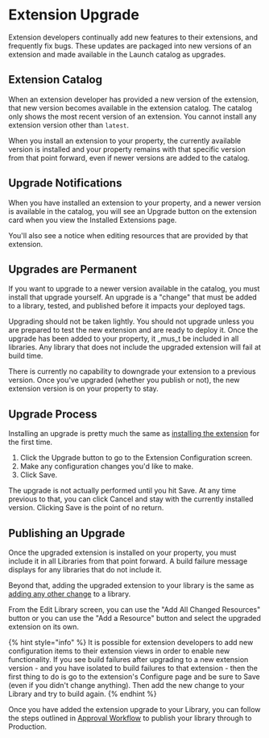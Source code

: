 # Extension Upgrade

Extension developers continually add new features to their extensions, and frequently fix bugs. These updates are packaged into new versions of an extension and made available in the Launch catalog as upgrades.

## Extension Catalog

When an extension developer has provided a new version of the extension, that new version becomes available in the extension catalog. The catalog only shows the most recent version of an extension. You cannot install any extension version other than `latest`.

When you install an extension to your property, the currently available version is installed and your property remains with that specific version from that point forward, even if newer versions are added to the catalog.

## Upgrade Notifications

When you have installed an extension to your property, and a newer version is available in the catalog, you will see an Upgrade button on the extension card when you view the Installed Extensions page.

You'll also see a notice when editing resources that are provided by that extension.

## Upgrades are Permanent

If you want to upgrade to a newer version available in the catalog, you must install that upgrade yourself. An upgrade is a "change" that must be added to a library, tested, and published before it impacts your deployed tags.

Upgrading should not be taken lightly. You should not upgrade unless you are prepared to test the new extension and are ready to deploy it. Once the upgrade has been added to your property, it \_mus\_t be included in all libraries. Any library that does not include the upgraded extension will fail at build time.

There is currently no capability to downgrade your extension to a previous version. Once you've upgraded \(whether you publish or not\), the new extension version is on your property to stay.

## Upgrade Process

Installing an upgrade is pretty much the same as [installing the extension](./#add-a-new-extension) for the first time.

1. Click the Upgrade button to go to the Extension Configuration screen.
1. Make any configuration changes you'd like to make.
1. Click Save.

The upgrade is not actually performed until you hit Save. At any time previous to that, you can click Cancel and stay with the currently installed version. Clicking Save is the point of no return.

## Publishing an Upgrade

Once the upgraded extension is installed on your property, you must include it in all Libraries from that point forward. A build failure message displays for any libraries that do not include it.

Beyond that, adding the upgraded extension to your library is the same as [adding any other change](../../publishing/libraries.md#add-to-a-library) to a library.

From the Edit Library screen, you can use the "Add All Changed Resources" button or you can use the "Add a Resource" button and select the upgraded extension on its own.

{% hint style="info" %}
It is possible for extension developers to add new configuration items to their extension views in order to enable new functionality.  If you see build failures after upgrading to a new extension version - and you have isolated to build failures to that extension -  then the first thing to do is go to the extension's Configure page and be sure to Save \(even if you didn't change anything\).  Then add the new change to your Library and try to build again.
{% endhint %}

Once you have added the extension upgrade to your Library, you can follow the steps outlined in [Approval Workflow](../../publishing/approval-workflow.md) to publish your library through to Production.

